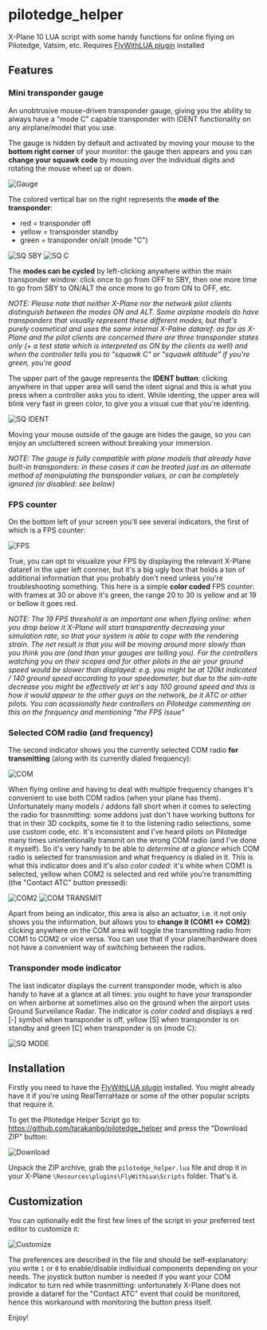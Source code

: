 # pilotedge_helper
X-Plane 10 LUA script with some handy functions for online flying on Pilotedge, Vatsim, etc. Requires [FlyWithLUA plugin](http://forums.x-plane.org/index.php?app=downloads&showfile=17468) installed

## Features

### Mini transponder gauge

An unobtrusive mouse-driven transponder gauge, giving you the ability to always have a "mode C" capable transponder with IDENT functionality on any airplane/model that you use.

The gauge is hidden by default and activated by moving your mouse to the **bottom right corner** of your monitor: the gauge then appears and you can **change your squawk code** by mousing over the individual digits and rotating the mouse wheel up or down.

![Gauge](http://i.imgur.com/vK4mN2R.jpg)

The colored vertical bar on the right represents the **mode of the transponder**:

* red = transponder off
* yellow = transponder standby
* green = transponder on/alt (mode "C")

![SQ SBY](http://i.imgur.com/fPh3kBh.jpg)
![SQ C](http://i.imgur.com/MfWogE7.jpg)

The **modes can be cycled** by left-clicking anywhere within the main transponder window: click once to go from OFF to SBY, then one more time to go from SBY to ON/ALT the once more to go from ON to OFF, etc.

*NOTE: Please note that neither X-Plane nor the network pilot clients distinguish between the modes ON and ALT. Some airplane models do have transponders that visually represent these different modes, but that's purely cosmetical and uses the same internal X-Palne dataref: as far as X-Plane and the pilot clients are concerned there are three transponder states only (+ a test state which is interpreted as ON by the clients as well) and when the controller tells you to "squawk C" or "squawk altitude" if you're green, you're good*

The upper part of the gauge represents the **IDENT button**: clicking anywhere in that upper area will send the ident signal and this is what you press when a controller asks you to ident. While identing, the upper area will blink very fast in green color, to give you a visual cue that you're identing.

![SQ IDENT](http://i.imgur.com/RZ1Lc8x.jpg)

Moving your mouse outside of the gauge are hides the gauge, so you can enjoy an uncluttered screen without breaking your immersion.

*NOTE: The gauge is fully compatible with plane models that already have built-in transponders: in these cases it can be treated just as an alternate method of manipulating the transponder values, or can be completely ignored (or disabled: see below)*

### FPS counter

On the bottom left of your screen you'll see several indicators, the first of which is a FPS counter:

![FPS](http://i.imgur.com/AsanbRW.jpg)

True, you can opt to visualize your FPS by displaying the relevant X-Plane dataref in the uper left conrner, but it's a big ugly box that holds a ton of additional information that you probably don't need unless you're troubleshooting something.
This here is a simple **color coded** FPS counter: with frames at 30 or above it's green, the range 20 to 30 is yellow and at 19 or bellow it goes red.

*NOTE: The 19 FPS threshold is an important one when flying online: when you drop below it X-Plane will start transparently decreasing your simulation rate, so that your system is able to cope with the rendering strain. The net result is that you will be moving around more slowly than you think you are (and than your gauges are telling you). For the controllers watching you on their scopes and for other pilots in the air your ground speed would be slower than displayed: e.g. you might be at 120kt indicated / 140 ground speed according to your speedometer, but due to the sim-rate decrease you might be effectively at let's say 100 ground speed and this is how it would appear to the other guys on the network, be it ATC or other pilots. You can ocassionally hear controllers on Pilotedge commenting on this on the frequency and mentioning "the FPS issue"*

### Selected COM radio (and frequency)

The second indicator shows you the currently selected COM radio **for transmitting** (along with its currently dialed frequency):

![COM](http://i.imgur.com/h4x9VTj.jpg)

When flying online and having to deal with multiple frequency changes it's convenient to use both COM radios (when your plane has them). Unfortunately many models / addons fall short when it comes to selecting the radio for trasnmitting: some addons just don't have working buttons for that in their 3D cockpits, some tie it to the listening radio selections, some use custom code, etc. It's inconsistent and I've heard pilots on Pilotedge many times unintentionally transmit on the wrong COM radio (and I've done it myself).
So it's very handy to be able to *determine at a glance* which COM radio is selected for transmission and what frequency is dialed in it. This is what this indicator does and it's also *color coded*: it's white when COM1 is selected, yellow when COM2 is selected and red while you're transmitting (the "Contact ATC" button pressed):

![COM2](http://i.imgur.com/P6kgzyN.jpg)
![COM TRANSMIT](http://i.imgur.com/zuRuYsT.jpg)

Apart from being an indicator, this area is also an actuator, i.e. it not only shows you the information, but allows you to **change it (COM1 <-> COM2)**: clicking anywhere on the COM area will toggle the transmitting radio from COM1 to COM2 or vice versa. You can use that if your plane/hardware does not have a convenient way of switching between the radios.

### Transponder mode indicator

The last indicator displays the current transponder mode, which is also handy to have at a glance at all times: you ought to have your transponder on when airborne at sometimes also on the ground when the airport uses Ground Surveilance Radar. The indicator is *color coded* and displays a red [-] symbol when transponder is off, yellow [S] when transponder is on standby and green [C] when transponder is on (mode C):

![SQ MODE](http://i.imgur.com/b6POU0U.jpg)

## Installation

Firstly you need to have the  [FlyWithLUA plugin](http://forums.x-plane.org/index.php?app=downloads&showfile=17468) installed. You might already have it if you're using RealTerraHaze or some of the other popular scripts that require it.

To get the PIlotedge Helper Script go to: https://github.com/tarakanbg/pilotedge_helper and press the "Download ZIP" button:

![Download](http://i.imgur.com/RrFT0ha.png)

Unpack the ZIP archive, grab the `pilotedge_helper.lua` file and drop it in your X-Plane `\Resources\plugins\FlyWithLua\Scripts` folder.  That's it.

## Customization

You can optionally edit the first few lines of the script in your preferred text editor to customize it:

![Customize](http://i.imgur.com/4yqNHR8.png)

The preferences are described in the file and should be self-explanatory: you write `1` or `0` to enable/disable individual components depending on your needs. The joystick button number is needed if you want your COM indicator to turn red while trasnmitting: unfortunately X-Plane does not provide a dataref for the "Contact ATC" event that could be monitored, hence this workaround with monitoring the button press itself.

Enjoy!
